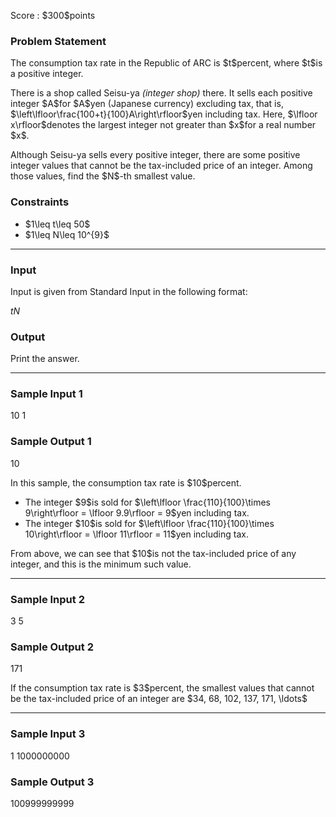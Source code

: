 
<div>

<span>

<span>

<p>
Score : $300$points
</p>

<div>

<section>

### **Problem Statement**

<p>
The consumption tax rate in the Republic of ARC is $t$percent, where $t$is a positive integer.
</p>

<p>
There is a shop called Seisu-ya 
<em>
(integer shop)
</em>
there. It sells each positive integer $A$for $A$yen (Japanese currency) excluding tax, that is, $\left\lfloor\frac{100+t}{100}A\right\rfloor$yen including tax. Here, $\lfloor x\rfloor$denotes the largest integer not greater than $x$for a real number $x$.
</p>

<p>
Although Seisu-ya sells every positive integer, there are some positive integer values that cannot be the tax-included price of an integer. Among those values, find the $N$-th smallest value.
</p>

</section>

</div>

<div>

<section>

### **Constraints**

<ul>

<li>
$1\leq t\leq 50$
</li>

<li>
$1\leq N\leq 10^{9}$
</li>

</ul>

</section>

</div>

---

<div>

<div>

<section>

### **Input**

<p>
Input is given from Standard Input in the following format:
</p>

<div>

$t$$N$
</div>

</section>

</div>

<div>

<section>

### **Output**

<p>
Print the answer.
</p>

</section>

</div>

</div>

---

<div>

<section>

### **Sample Input 1**

<div>

10 1

</div>

</section>

</div>

<div>

<section>

### **Sample Output 1**

<div>

10

</div>

<p>
In this sample, the consumption tax rate is $10$percent.
</p>

<ul>

<li>
The integer $9$is sold for $\left\lfloor \frac{110}{100}\times 9\right\rfloor = \lfloor 9.9\rfloor = 9$yen including tax.
</li>

<li>
The integer $10$is sold for $\left\lfloor \frac{110}{100}\times 10\right\rfloor = \lfloor 11\rfloor = 11$yen including tax.
</li>

</ul>

<p>
From above, we can see that $10$is not the tax-included price of any integer, and this is the minimum such value.
</p>

</section>

</div>

---

<div>

<section>

### **Sample Input 2**

<div>

3 5

</div>

</section>

</div>

<div>

<section>

### **Sample Output 2**

<div>

171

</div>

<p>
If the consumption tax rate is $3$percent, the smallest values that cannot be the tax-included price of an integer are $34, 68, 102, 137, 171, \ldots$
</p>

</section>

</div>

---

<div>

<section>

### **Sample Input 3**

<div>

1 1000000000

</div>

</section>

</div>

<div>

<section>

### **Sample Output 3**

<div>

100999999999

</div>

</section>

</div>

</span>

</span>

</div>
